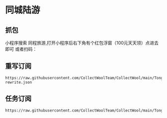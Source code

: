 # 同城陆游

## 抓包
小程序搜索 同程旅游,打开小程序后右下角有个红包浮窗（100元天天领）点进去即可
或者扫码：

## 重写订阅
```
https://raw.githubusercontent.com/CollectWoolTeam/CollectWool/main/TongChengLvYou/tc-rewrite.json
```
## 任务订阅
```
https://raw.githubusercontent.com/CollectWoolTeam/CollectWool/main/TongChengLvYou/tc_cron.json
```
